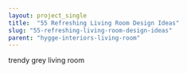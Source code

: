 ```yaml
---
layout: project_single
title:  "55 Refreshing Living Room Design Ideas"
slug: "55-refreshing-living-room-design-ideas"
parent: "hygge-interiors-living-room"
---
```

trendy grey living room